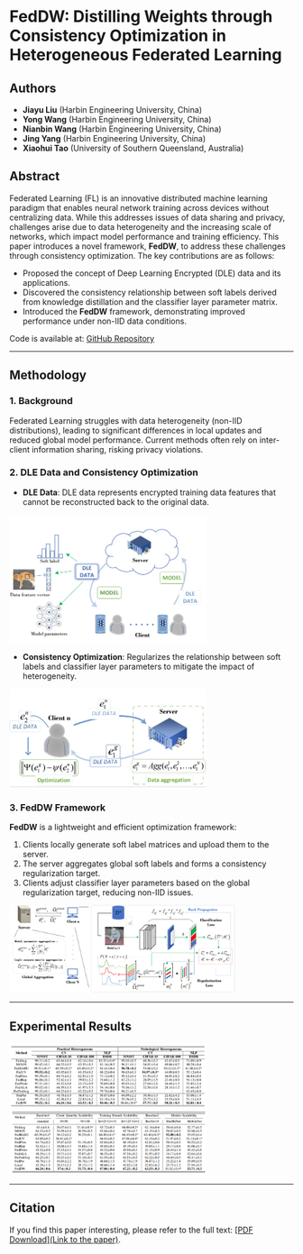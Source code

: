 # FedDW: Distilling Weights through Consistency Optimization in Heterogeneous Federated Learning

## Authors
- **Jiayu Liu** (Harbin Engineering University, China)  
- **Yong Wang** (Harbin Engineering University, China)  
- **Nianbin Wang** (Harbin Engineering University, China)  
- **Jing Yang** (Harbin Engineering University, China)  
- **Xiaohui Tao** (University of Southern Queensland, Australia)  

## Abstract
Federated Learning (FL) is an innovative distributed machine learning paradigm that enables neural network training across devices without centralizing data. While this addresses issues of data sharing and privacy, challenges arise due to data heterogeneity and the increasing scale of networks, which impact model performance and training efficiency. This paper introduces a novel framework, **FedDW**, to address these challenges through consistency optimization. The key contributions are as follows:

- Proposed the concept of Deep Learning Encrypted (DLE) data and its applications.
- Discovered the consistency relationship between soft labels derived from knowledge distillation and the classifier layer parameter matrix.
- Introduced the **FedDW** framework, demonstrating improved performance under non-IID data conditions.

Code is available at: [GitHub Repository](https://github.com/liuvvvvv1/FedDW)

---

## Methodology

### 1. Background
Federated Learning struggles with data heterogeneity (non-IID distributions), leading to significant differences in local updates and reduced global model performance. Current methods often rely on inter-client information sharing, risking privacy violations.

### 2. DLE Data and Consistency Optimization
- **DLE Data**: DLE data represents encrypted training data features that cannot be reconstructed back to the original data.
<img src="./pict/san.png" width="350" />

- **Consistency Optimization**: Regularizes the relationship between soft labels and classifier layer parameters to mitigate the impact of heterogeneity.
<img src="./pict/opti.png" width="350" />




### 3. **FedDW** Framework
**FedDW** is a lightweight and efficient optimization framework:
1. Clients locally generate soft label matrices and upload them to the server.
2. The server aggregates global soft labels and forms a consistency regularization target.
3. Clients adjust classifier layer parameters based on the global regularization target, reducing non-IID issues.
<img src="./pict/sum.png" width="400" />

---

## Experimental Results
<img src="./pict/t1.png" width="350" />
<img src="./pict/t2.png" width="350" />


---
## Citation
If you find this paper interesting, please refer to the full text: [[PDF Download](Link to the paper)](https://arxiv.org/abs/2412.04521).

